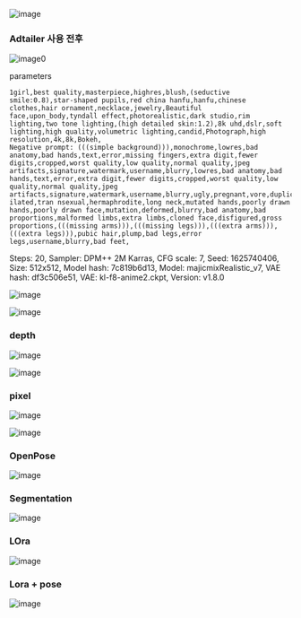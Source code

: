 


![image](https://github.com/JongMin0415/AI_Project/blob/main/Ai%20Images/0.png?raw=true)

### Adtailer 사용 전후

![image0](https://github.com/JongMin0415/AI_Project/blob/main/Ai%20Images/1.png?raw=true)



parameters
```
1girl,best quality,masterpiece,highres,blush,(seductive smile:0.8),star-shaped pupils,red china hanfu,hanfu,chinese clothes,hair ornament,necklace,jewelry,Beautiful face,upon_body,tyndall effect,photorealistic,dark studio,rim lighting,two tone lighting,(high detailed skin:1.2),8k uhd,dslr,soft lighting,high quality,volumetric lighting,candid,Photograph,high resolution,4k,8k,Bokeh,
Negative prompt: (((simple background))),monochrome,lowres,bad anatomy,bad hands,text,error,missing fingers,extra digit,fewer digits,cropped,worst quality,low quality,normal quality,jpeg artifacts,signature,watermark,username,blurry,lowres,bad anatomy,bad hands,text,error,extra digit,fewer digits,cropped,worst quality,low quality,normal quality,jpeg artifacts,signature,watermark,username,blurry,ugly,pregnant,vore,duplicate,morbid,mut ilated,tran nsexual,hermaphrodite,long neck,mutated hands,poorly drawn hands,poorly drawn face,mutation,deformed,blurry,bad anatomy,bad proportions,malformed limbs,extra limbs,cloned face,disfigured,gross proportions,(((missing arms))),(((missing legs))),(((extra arms))),(((extra legs))),pubic hair,plump,bad legs,error legs,username,blurry,bad feet,
```
Steps: 20, Sampler: DPM++ 2M Karras, CFG scale: 7, Seed: 1625740406, Size: 512x512, Model hash: 7c819b6d13, Model: majicmixRealistic_v7, VAE hash: df3c506e51, VAE: kl-f8-anime2.ckpt, Version: v1.8.0


![image](https://github.com/JongMin0415/AI_Project/blob/main/Ai%20Images/2.png?raw=true)



![image](https://github.com/JongMin0415/AI_Project/blob/main/Ai%20Images/3.png?raw=true)


### depth 
![image](https://github.com/JongMin0415/AI_Project/blob/main/Ai%20Images/depth%20before.jpg?raw=true)


![image](https://github.com/JongMin0415/AI_Project/blob/main/Ai%20Images/depth%20after.png?raw=true)


### pixel

![image](https://github.com/JongMin0415/AI_Project/blob/main/Ai%20Images/pixel%20before.png?raw=true)

![image](https://github.com/JongMin0415/AI_Project/blob/main/Ai%20Images/pixel%20after.png?raw=true)


### OpenPose

![image](https://github.com/JongMin0415/AI_Project/blob/main/Ai%20Images/0412%20(2).png?raw=true)


### Segmentation

![image](https://github.com/JongMin0415/AI_Project/blob/main/Ai%20Images/0412%20(3).png?raw=true)


### LOra

![image](https://github.com/JongMin0415/AI_Project/blob/main/Ai%20Images/lora.png?raw=true)

### Lora + pose

![image](https://github.com/JongMin0415/AI_Project/blob/main/Ai%20Images/Pose+lora.png?raw=true)